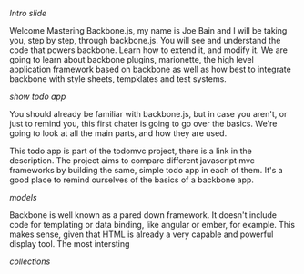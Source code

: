 *Intro slide*

Welcome Mastering Backbone.js, my name is Joe Bain and I will be taking you, step by step, through backbone.js. You will see and understand the code that powers backbone. Learn how to extend it, and modify it. We are going to learn about backbone plugins, marionette, the high level application framework based on backbone as well as how best to integrate backbone with style sheets, tempklates and test systems.


*show todo app*

You should already be familiar with backbone.js, but in case you aren't, or just to remind you, this first chater is going to go over the basics. We're going to look at all the main parts, and how they are used.

This todo app is part of the todomvc project, there is a link in the description. The project aims to compare different javascript mvc frameworks by building the same, simple todo app in each of them. It's a good place to remind ourselves of the basics of a backbone app.

*models*

Backbone is well known as a pared down framework. It doesn't include code for templating or data binding, like angular or ember, for example. This makes sense, given that HTML is already a very capable and powerful display tool. The most intersting

*collections*


